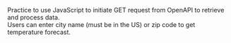 Practice to use JavaScript to initiate GET request from OpenAPI to retrieve and process data.<br/>
Users can enter city name (must be in the US) or zip code to get temperature forecast.
